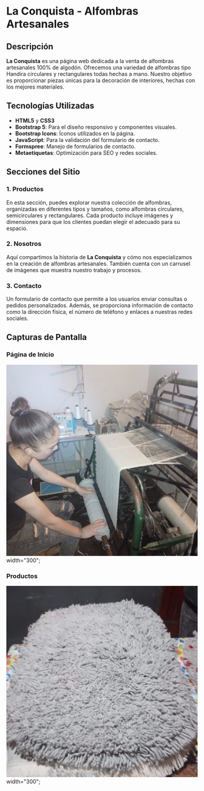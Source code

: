 # La Conquista - Alfombras Artesanales

## Descripción

**La Conquista** es una página web dedicada a la venta de alfombras artesanales 100% de algodón. Ofrecemos una variedad de alfombras tipo Handira circulares y rectangulares todas hechas a mano. Nuestro objetivo es proporcionar piezas únicas para la decoración de interiores, hechas con los mejores materiales.

## Tecnologías Utilizadas

- **HTML5** y **CSS3**
- **Bootstrap 5**: Para el diseño responsivo y componentes visuales.
- **Bootstrap Icons**: Íconos utilizados en la página.
- **JavaScript**: Para la validación del formulario de contacto.
- **Formspree**: Manejo de formularios de contacto.
- **Metaetiquetas**: Optimización para SEO y redes sociales.

## Secciones del Sitio

### 1. Productos
En esta sección, puedes explorar nuestra colección de alfombras, organizadas en diferentes tipos y tamaños, como alfombras circulares, semicirculares y rectangulares. Cada producto incluye imágenes y dimensiones para que los clientes puedan elegir el adecuado para su espacio.

### 2. Nosotros
Aquí compartimos la historia de **La Conquista** y cómo nos especializamos en la creación de alfombras artesanales. También cuenta con un carrusel de imágenes que muestra nuestro trabajo y procesos.

### 3. Contacto
Un formulario de contacto que permite a los usuarios enviar consultas o pedidos personalizados. Además, se proporciona información de contacto como la dirección física, el número de teléfono y enlaces a nuestras redes sociales.

## Capturas de Pantalla

### Página de Inicio
![Inicio](./assets/img/Alfombras/Nosotros/IMG-20240911-WA0031.jpg)width="300";

### Productos
![Productos](./assets/img/Alfombras/Semicircular/IMG-20240821-WA0008.webp)width="300";

